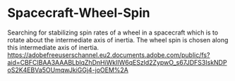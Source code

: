 # Spacecraft-Wheel-Spin
Searching for stabilizing spin rates of a wheel in a spacecraft which is to rotate about the intermediate axis of inertia. The wheel spin is chosen along this intermediate axis of inertia. https://adobefreeuserschannel.eu2.documents.adobe.com/public/fs?aid=CBFCIBAA3AAABLblqZhDnHiWklIW6qESzld2ZypwO_s67JDFS3IskNDPoS2K4EBVa5OUmqwJkiGGj4-joOEM%2A
